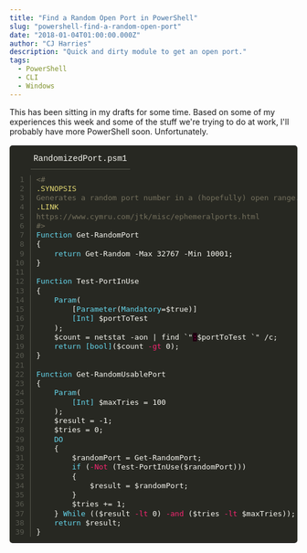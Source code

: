 ```yaml
---
title: "Find a Random Open Port in PowerShell"
slug: "powershell-find-a-random-open-port"
date: "2018-01-04T01:00:00.000Z"
author: "CJ Harries"
description: "Quick and dirty module to get an open port."
tags: 
  - PowerShell
  - CLI
  - Windows
---
```


This has been sitting in my drafts for some time. Based on some of my experiences this week and some of the stuff we're trying to do at work, I'll probably have more PowerShell soon. Unfortunately.

<table class="highlighttable" style='border-radius:5px; display:block; font-family:Consolas, "Courier New", monospace; min-width:300px; overflow:auto; width:100%; background:#272822; color:#f8f8f2' width="100%">
<tr class="code-header" style="height:40px; padding:5px 0 0" height="40">
<td style="border:none; background-image:none; background-position:center; background-repeat:no-repeat"></td>
<td class="code-header" style="border:none; background-image:none; background-position:center; background-repeat:no-repeat; height:40px; padding:5px 0 0" height="40"><div class="code-tab active" style="color:#f8f8f2; display:inline-block; font-size:0.9em; height:35px; line-height:35px; margin:0 30px 0 0; padding:0 5px; border-bottom:1px solid #57584f" height="35">RandomizedPort.psm1</div></td>
</tr>
<tr>
<td class="linenos" style="border:none; background-image:none; background-position:center; background-repeat:no-repeat; padding:10px 0"><div class="linenodiv"><pre style="background:#272822; color:#57584f; border:none; font-size:1em; line-height:125%; padding:0 10px; margin-bottom:0; margin-top:0; padding-bottom:0; padding-top:0; border-radius:0; border-right:1px solid #57584f"> 1
 2
 3
 4
 5
 6
 7
 8
 9
10
11
12
13
14
15
16
17
18
19
20
21
22
23
24
25
26
27
28
29
30
31
32
33
34
35
36
37
38
39</pre></div></td>
<td class="code" style="border:none; background-image:none; background-position:center; background-repeat:no-repeat; padding:10px 0">
<div class="highlight" style='border-radius:5px; display:block; font-family:Consolas, "Courier New", monospace; min-width:300px; overflow:auto; width:100%; background:#272822; color:#f8f8f2' width="100%"><pre style="background:#272822; color:#f8f8f2; border:none; font-size:1em; line-height:125%; padding:10px; margin-bottom:0; margin-top:0; padding-bottom:0; padding-top:0"><span></span><span class="cm" style="color:#75715e">&lt;#</span><br><span class="sd" style="color:#e6db74">.SYNOPSIS</span><span class="cm" style="color:#75715e"></span><br><span class="cm" style="color:#75715e">Generates a random port number in a (hopefully) open range.</span><br><span class="sd" style="color:#e6db74">.LINK</span><span class="cm" style="color:#75715e"></span><br><span class="cm" style="color:#75715e">https://www.cymru.com/jtk/misc/ephemeralports.html</span><br><span class="cm" style="color:#75715e">#&gt;</span><br><span class="k" style="color:#66d9ef">Function</span> <span class="nb" style="color:#f8f8f2">Get-RandomPort</span><br><span class="p">{</span><br>    <span class="k" style="color:#66d9ef">return</span> <span class="nb" style="color:#f8f8f2">Get-Random</span> <span class="n">-Max</span> <span class="n">32767</span> <span class="n">-Min</span> <span class="n">10001</span><span class="p">;</span><br><span class="p">}</span><br><br><span class="k" style="color:#66d9ef">Function</span> <span class="nb" style="color:#f8f8f2">Test-PortInUse</span><br><span class="p">{</span><br>    <span class="k" style="color:#66d9ef">Param</span><span class="p">(</span><br>        <span class="p">[</span><span class="k" style="color:#66d9ef">Parameter</span><span class="p">(</span><span class="k" style="color:#66d9ef">Mandatory</span><span class="p">=</span><span class="nv" style="color:#f8f8f2">$true</span><span class="p">)]</span><br>        <span class="no" style="color:#66d9ef">[Int]</span> <span class="nv" style="color:#f8f8f2">$portToTest</span><br>    <span class="p">);</span><br>    <span class="nv" style="color:#f8f8f2">$count</span> <span class="p">=</span> <span class="n">netstat</span> <span class="n">-aon</span> <span class="p">|</span> <span class="n">find</span> <span class="p">`"</span><span class="err" style="background-color:#1e0010; color:#960050" bgcolor="#1e0010">:</span><span class="nv" style="color:#f8f8f2">$portToTest</span> <span class="p">`"</span> <span class="p">/</span><span class="n">c</span><span class="p">;</span><br>    <span class="k" style="color:#66d9ef">return</span> <span class="no" style="color:#66d9ef">[bool]</span><span class="p">(</span><span class="nv" style="color:#f8f8f2">$count</span> <span class="o" style="color:#f92672">-gt</span> <span class="n">0</span><span class="p">);</span><br><span class="p">}</span><br><br><span class="k" style="color:#66d9ef">Function</span> <span class="nb" style="color:#f8f8f2">Get-RandomUsablePort</span><br><span class="p">{</span><br>    <span class="k" style="color:#66d9ef">Param</span><span class="p">(</span><br>        <span class="no" style="color:#66d9ef">[Int]</span> <span class="nv" style="color:#f8f8f2">$maxTries</span> <span class="p">=</span> <span class="n">100</span><br>    <span class="p">);</span><br>    <span class="nv" style="color:#f8f8f2">$result</span> <span class="p">=</span> <span class="p">-</span><span class="n">1</span><span class="p">;</span><br>    <span class="nv" style="color:#f8f8f2">$tries</span> <span class="p">=</span> <span class="n">0</span><span class="p">;</span><br>    <span class="k" style="color:#66d9ef">DO</span><br>    <span class="p">{</span><br>        <span class="nv" style="color:#f8f8f2">$randomPort</span> <span class="p">=</span> <span class="nb" style="color:#f8f8f2">Get-RandomPort</span><span class="p">;</span><br>        <span class="k" style="color:#66d9ef">if</span> <span class="p">(</span><span class="o" style="color:#f92672">-Not</span> <span class="p">(</span><span class="nb" style="color:#f8f8f2">Test-PortInUse</span><span class="p">(</span><span class="nv" style="color:#f8f8f2">$randomPort</span><span class="p">)))</span><br>        <span class="p">{</span><br>            <span class="nv" style="color:#f8f8f2">$result</span> <span class="p">=</span> <span class="nv" style="color:#f8f8f2">$randomPort</span><span class="p">;</span><br>        <span class="p">}</span><br>        <span class="nv" style="color:#f8f8f2">$tries</span> <span class="p">+=</span> <span class="n">1</span><span class="p">;</span><br>    <span class="p">}</span> <span class="k" style="color:#66d9ef">While</span> <span class="p">((</span><span class="nv" style="color:#f8f8f2">$result</span> <span class="o" style="color:#f92672">-lt</span> <span class="n">0</span><span class="p">)</span> <span class="o" style="color:#f92672">-and</span> <span class="p">(</span><span class="nv" style="color:#f8f8f2">$tries</span> <span class="o" style="color:#f92672">-lt</span> <span class="nv" style="color:#f8f8f2">$maxTries</span><span class="p">));</span><br>    <span class="k" style="color:#66d9ef">return</span> <span class="nv" style="color:#f8f8f2">$result</span><span class="p">;</span><br><span class="p">}</span><br></pre></div>
</td>
</tr>
</table>
